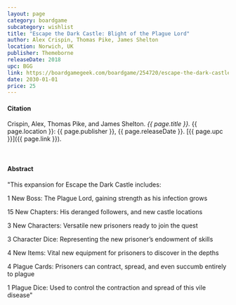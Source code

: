 ```yaml
---
layout: page
category: boardgame
subcategory: wishlist
title: "Escape the Dark Castle: Blight of the Plague Lord"
author: Alex Crispin, Thomas Pike, James Shelton
location: Norwich, UK
publisher: Themeborne
releaseDate: 2018
upc: BGG
link: https://boardgamegeek.com/boardgame/254720/escape-the-dark-castle-adventure-pack-3-blight-of
date: 2030-01-01
price: 25
---
```


#### Citation

Crispin, Alex, Thomas Pike, and James Shelton. *{{ page.title }}.* {{ page.location }}: {{ page.publisher }}, {{ page.releaseDate }}. [{{ page.upc }}]({{ page.link }}).

<br>


#### Abstract

"This expansion for Escape the Dark Castle includes:

1 New Boss: The Plague Lord, gaining strength as his infection grows

15 New Chapters: His deranged followers, and new castle locations  

3 New Characters: Versatile new prisoners ready to join the quest  

3 Character Dice: Representing the new prisoner’s endowment of skills  

4 New Items: Vital new equipment for prisoners to discover in the depths

4 Plague Cards: Prisoners can contract, spread, and even succumb entirely to plague

1 Plague Dice: Used to control the contraction and spread of this vile disease"
